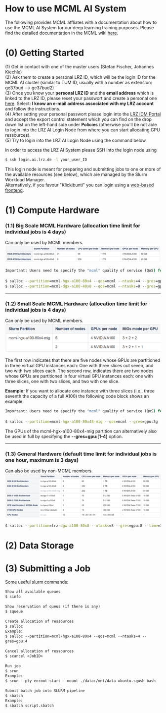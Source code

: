 # How to use MCML AI System
The following provides MCML affliates with a documentation about how to use the MCML AI System for our deep learning training purposes. Please find the detailed documentation in the MCML wiki [here](https://doku.lrz.de/lrz-ai-systems-11484278.html).

# (0) Getting Started

(1) Get in contact with one of the master users (Stefan Fischer, Johannes Kiechle) \
(2) Ask them to create a personal LRZ ID, which will be the login ID for the MCML AI cluster (similar to TUM ID, usually with a number as extension: ge37bud --> ge37bud2) \
(3) Once you know your **personal LRZ ID** and the **email address** which is linked to the LRZ ID, please reset your passwort and create a personal one [here](https://idmportal.lrz.de/pwreset). Select: **I know an e-mail address associated with my LRZ account** and follow the instructions. \
(4) After setting your personal passwort please login into the [LRZ IDM Portal](https://idmportal2.lrz.de/jidmp/) and accept the export control statement which you can find on the drop down list on the left-hand side under **Policies** (otherwise you'll be not able to login into the LRZ AI Login Node from where you can start allocating GPU ressources). \
(5) Try to login into the LRZ AI Login Node using the command below.


In order to access the LRZ AI System please SSH into the login node using

```cmd
$ ssh login.ai.lrz.de -l your_user_ID
```
This login node is meant for preparing and submitting jobs to one or more of the available resources (see below), which are managed by the Slurm Workload Manager. \
Alternatively, if you favour "Klickibunti" you can login using a [web-based frontend](https://login.ai.lrz.de ).

# (1) Compute Hardware

### (1.1) Big Scale MCML Hardware (allocation time limit for individual jobs is 4 days)
Can only be used by MCML members. 
![image info](./assets/MCML_hardware.png)

```cmd
Important: Users need to specify the "mcml" quality of service (QoS) for their job allocation

$ salloc --partition=mcml-hgx-a100-80x4 --qos=mcml --ntasks=4 --gres=gpu:4 
$ salloc --partition=mcml-dgx-a100-40x8 --qos=mcml --ntasks=8 --gres=gpu:8  
```

---

### (1.2) Small Scale MCML Hardware (allocation time limit for individual jobs is 4 days)
Can only be used by MCML members.
![image info](./assets/SmallScale_MCML_hardware.png)

The first row indicates that there are five nodes whose GPUs are partitioned in three virtual GPU instances each: One with three slices out seven, and two with two slices each. The second row, indicates there are two nodes whose GPUs are partitioned in four virtual GPU instances each: one with three slices, one with two slices, and two with one slice. 

**Example:** If you want to allocate one instance with three slices (i.e., three seventh the capacity of a full A100) the following code block shows an example. 
```cmd
Important: Users need to specify the "mcml" quality of service (QoS) for their job allocation

$ salloc --partition=mcml-hgx-a100-80x48-mig --qos=mcml --gres=gpu:3g
```
The GPUs of the mcml-hgx-a100-80x4-mig partition can alternatively also be used in full by specifying the **--gres=gpu:[1-4]** option.

---

### (1.3) General Hardware (default time limit for individual jobs is one hour, maximum is 3 days)
Can also be used by non-MCML members.
![image info](./assets/General_hardware.png)

```cmd
$ salloc --partition=lrz-dgx-a100-80x8 --ntasks=8 --gres=gpu:8 --time=3-00:00:00
```

# (2) Data Storage

# (3) Submitting a Job

Some useful slurm commands: 
```console
Show all available queues
$ sinfo 

Show reservation of queus (if there is any)
$ squeue

Create allocation of ressources
$ salloc 
Example:
$ salloc --partition=mcml-hgx-a100-80x4 --qos=mcml --ntasks=4 --gres=gpu:4 

Cancel allocation of ressources
$ scancel <JobID>

Run job
$ srun
Example:
$ srun --pty enroot start --mount ./data:/mnt/data ubuntu.sqush bash

Submit batch job into SLURM pipeline
$ sbatch
Example:
$ sbatch script.sbatch
```